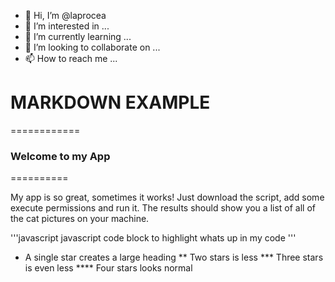 - 👋 Hi, I’m @laprocea
- 👀 I’m interested in ... 
- 🌱 I’m currently learning ...
- 💞️ I’m looking to collaborate on ...
- 📫 How to reach me ...


# MARKDOWN EXAMPLE

============

### Welcome to my App

==========

My app is so great, sometimes it works! Just download the script, add some execute permissions and run it. The results should show you a list of all of the cat pictures on your machine. 

'''javascript
javascript code block to highlight whats up in my code
'''

* A single star creates a large heading
** Two stars is less
*** Three stars is even less
**** Four stars looks normal



<!---
laprocea/laprocea is a ✨ special ✨ repository because its `README.md` (this file) appears on your GitHub profile.
You can click the Preview link to take a look at your changes.
--->
